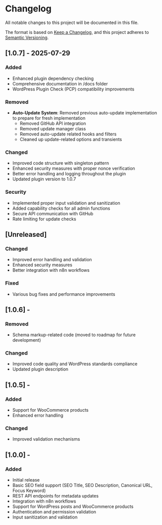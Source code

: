# Changelog

All notable changes to this project will be documented in this file.

The format is based on [Keep a Changelog](https://keepachangelog.com/en/1.1.0/),
and this project adheres to [Semantic Versioning](https://semver.org/spec/v2.0.0.html).

## [1.0.7] - 2025-07-29

### Added

- Enhanced plugin dependency checking
- Comprehensive documentation in /docs folder
- WordPress Plugin Check (PCP) compatibility improvements

### Removed

- **Auto-Update System**: Removed previous auto-update implementation to prepare for fresh implementation
  - Removed GitHub API integration
  - Removed update manager class
  - Removed auto-update related hooks and filters
  - Cleaned up update-related options and transients

### Changed

- Improved code structure with singleton pattern
- Enhanced security measures with proper nonce verification
- Better error handling and logging throughout the plugin
- Updated plugin version to 1.0.7

### Security

- Implemented proper input validation and sanitization
- Added capability checks for all admin functions
- Secure API communication with GitHub
- Rate limiting for update checks

## [Unreleased]

### Changed

- Improved error handling and validation
- Enhanced security measures
- Better integration with n8n workflows

### Fixed

- Various bug fixes and performance improvements

## [1.0.6] -

### Removed

- Schema markup-related code (moved to roadmap for future development)

### Changed

- Improved code quality and WordPress standards compliance
- Updated plugin description

## [1.0.5] -

### Added

- Support for WooCommerce products
- Enhanced error handling

### Changed

- Improved validation mechanisms

## [1.0.0] -

### Added

- Initial release
- Basic SEO field support (SEO Title, SEO Description, Canonical URL, Focus Keyword)
- REST API endpoints for metadata updates
- Integration with n8n workflows
- Support for WordPress posts and WooCommerce products
- Authentication and permission validation
- Input sanitization and validation
